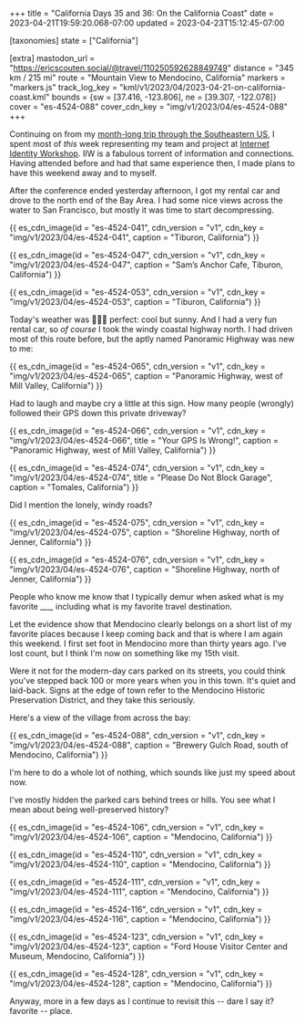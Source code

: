 +++
title = "California Days 35 and 36: On the California Coast"
date = 2023-04-21T19:59:20.068-07:00
updated = 2023-04-23T15:12:45-07:00

[taxonomies]
state = ["California"]

[extra]
mastodon_url = "https://ericscouten.social/@travel/110250592628849749"
distance = "345 km / 215 mi"
route = "Mountain View to Mendocino, California"
markers = "markers.js"
track_log_key = "kml/v1/2023/04/2023-04-21-on-california-coast.kml"
bounds = {sw = [37.416, -123.806], ne = [39.307, -122.078]}
cover = "es-4524-088"
cover_cdn_key = "img/v1/2023/04/es-4524-088"
+++

Continuing on from my [month-long trip through the Southeastern US](/2023/03-18+southeastern-us/), I spent most of _this_ week representing my team and project at [Internet Identity Workshop](https://internetidentityworkshop.com). IIW is a fabulous torrent of information and connections. Having attended before and had that same experience then, I made plans to have this weekend away and to myself.

<!-- more -->

After the conference ended yesterday afternoon, I got my rental car and drove to the north end of the Bay Area. I had some nice views across the water to San Francisco, but mostly it was time to start decompressing.

{{ es_cdn_image(id = "es-4524-041", cdn_version = "v1", cdn_key = "img/v1/2023/04/es-4524-041", caption = "Tiburon, California") }}

{{ es_cdn_image(id = "es-4524-047", cdn_version = "v1", cdn_key = "img/v1/2023/04/es-4524-047", caption = "Sam’s Anchor Cafe, Tiburon, California") }}

{{ es_cdn_image(id = "es-4524-053", cdn_version = "v1", cdn_key = "img/v1/2023/04/es-4524-053", caption = "Tiburon, California") }}

Today's weather was 👩🏼‍🍳 perfect: cool but sunny. And I had a very fun rental car, so _of course_ I took the windy coastal highway north. I had driven most of this route before, but the aptly named Panoramic Highway was new to me:

{{ es_cdn_image(id = "es-4524-065", cdn_version = "v1", cdn_key = "img/v1/2023/04/es-4524-065", caption = "Panoramic Highway, west of Mill Valley, California") }}

Had to laugh and maybe cry a little at this sign. How many people (wrongly) followed their GPS down this private driveway?

{{ es_cdn_image(id = "es-4524-066", cdn_version = "v1", cdn_key = "img/v1/2023/04/es-4524-066", title = "Your GPS Is Wrong!", caption = "Panoramic Highway, west of Mill Valley, California") }}

{{ es_cdn_image(id = "es-4524-074", cdn_version = "v1", cdn_key = "img/v1/2023/04/es-4524-074", title = "Please Do Not Block Garage", caption = "Tomales, California") }}

Did I mention the lonely, windy roads?

{{ es_cdn_image(id = "es-4524-075", cdn_version = "v1", cdn_key = "img/v1/2023/04/es-4524-075", caption = "Shoreline Highway, north of Jenner, California") }}

{{ es_cdn_image(id = "es-4524-076", cdn_version = "v1", cdn_key = "img/v1/2023/04/es-4524-076", caption = "Shoreline Highway, north of Jenner, California") }}

People who know me know that I typically demur when asked what is my favorite ___, including what is my favorite travel destination.

Let the evidence show that Mendocino clearly belongs on a short list of my favorite places because I keep coming back and that is where I am again this weekend. I first set foot in Mendocino more than thirty years ago. I've lost count, but I think I'm now on something like my 15th visit.

Were it not for the modern-day cars parked on its streets, you could think you've stepped back 100 or more years when you in this town. It's quiet and laid-back. Signs at the edge of town refer to the Mendocino Historic Preservation District, and they take this seriously.

Here's a view of the village from across the bay:

{{ es_cdn_image(id = "es-4524-088", cdn_version = "v1", cdn_key = "img/v1/2023/04/es-4524-088", caption = "Brewery Gulch Road, south of Mendocino, California") }}

I'm here to do a whole lot of nothing, which sounds like just my speed about now.

I've mostly hidden the parked cars behind trees or hills. You see what I mean about being well-preserved history?

{{ es_cdn_image(id = "es-4524-106", cdn_version = "v1", cdn_key = "img/v1/2023/04/es-4524-106", caption = "Mendocino, California") }}

{{ es_cdn_image(id = "es-4524-110", cdn_version = "v1", cdn_key = "img/v1/2023/04/es-4524-110", caption = "Mendocino, California") }}

{{ es_cdn_image(id = "es-4524-111", cdn_version = "v1", cdn_key = "img/v1/2023/04/es-4524-111", caption = "Mendocino, California") }}

{{ es_cdn_image(id = "es-4524-116", cdn_version = "v1", cdn_key = "img/v1/2023/04/es-4524-116", caption = "Mendocino, California") }}

{{ es_cdn_image(id = "es-4524-123", cdn_version = "v1", cdn_key = "img/v1/2023/04/es-4524-123", caption = "Ford House Visitor Center and Museum, Mendocino, California") }}

{{ es_cdn_image(id = "es-4524-128", cdn_version = "v1", cdn_key = "img/v1/2023/04/es-4524-128", caption = "Mendocino, California") }}

Anyway, more in a few days as I continue to revisit this -- dare I say it? favorite -- place.
